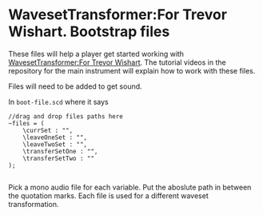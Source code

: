 # WavesetTransformer:For Trevor Wishart. Bootstrap files

These files will help a player get started working with [WavesetTransformer:For Trevor Wishart](https://github.com/bkudler/WavesetTransformer-ForTrevorWishart). The tutorial videos in the repository for the main instrument will explain how to work with these files.

Files will need to be added to get sound.

In `boot-file.scd` where it says 
```
//drag and drop files paths here
~files = (
    \currSet : "",
    \leaveOneSet : "",
    \leaveTwoSet : "",
    \transferSetOne : "",
    \transferSetTwo : ""
);
 
```

Pick a mono audio file for each variable. Put the aboslute path in between the quotation marks. Each file is used for a different waveset transformation.
